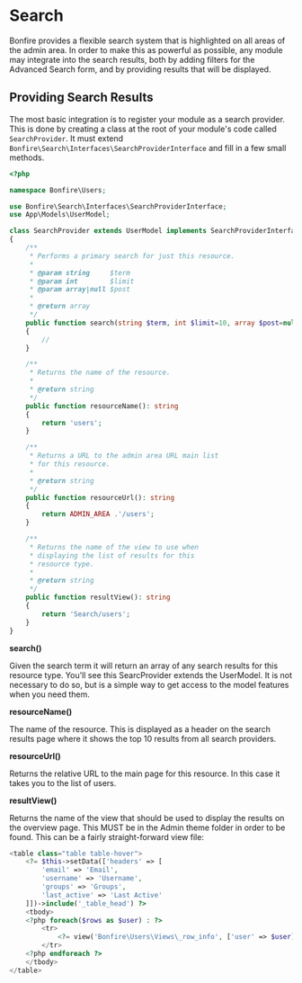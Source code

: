 # Search

Bonfire provides a flexible search system that is highlighted on all areas of the admin area. In order to make
this as powerful as possible, any module may integrate into the search results, both by adding filters for the
Advanced Search form, and by providing results that will be displayed.

## Providing Search Results

The most basic integration is to register your module as a search provider. This is done by creating a class at
the root of your module's code called `SearchProvider`. It must extend `Bonfire\Search\Interfaces\SearchProviderInterface`
and fill in a few small methods.

```php
<?php

namespace Bonfire\Users;

use Bonfire\Search\Interfaces\SearchProviderInterface;
use App\Models\UserModel;

class SearchProvider extends UserModel implements SearchProviderInterface
{
    /**
     * Performs a primary search for just this resource.
     *
     * @param string     $term
     * @param int        $limit
     * @param array|null $post
     *
     * @return array
     */
    public function search(string $term, int $limit=10, array $post=null): array
    {
        //
    }

    /**
     * Returns the name of the resource.
     *
     * @return string
     */
    public function resourceName(): string
    {
        return 'users';
    }

    /**
     * Returns a URL to the admin area URL main list
     * for this resource.
     *
     * @return string
     */
    public function resourceUrl(): string
    {
        return ADMIN_AREA .'/users';
    }

    /**
     * Returns the name of the view to use when
     * displaying the list of results for this
     * resource type.
     *
     * @return string
     */
    public function resultView(): string
    {
        return 'Search/users';
    }
}
```

**search()**

Given the search term it will return an array of any search results for this resource type. You'll see this SearcProvider
extends the UserModel. It is not necessary to do so, but is a simple way to get access to the model features when you
need them.

**resourceName()**

The name of the resource. This is displayed as a header on the search results page where it shows the top 10 results
from all search providers.

**resourceUrl()**

Returns the relative URL to the main page for this resource. In this case it takes you to the list of users.

**resultView()**

Returns the name of the view that should be used to display the results on the overview page. This MUST be in the
Admin theme folder in order to be found. This can be a fairly straight-forward view file:

```php
<table class="table table-hover">
    <?= $this->setData(['headers' => [
        'email' => 'Email',
        'username' => 'Username',
        'groups' => 'Groups',
        'last_active' => 'Last Active'
    ]])->include('_table_head') ?>
    <tbody>
    <?php foreach($rows as $user) : ?>
        <tr>
            <?= view('Bonfire\Users\Views\_row_info', ['user' => $user]) ?>
        </tr>
    <?php endforeach ?>
    </tbody>
</table>
```
